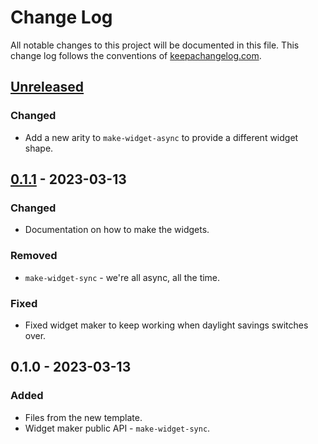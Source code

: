 # Change Log
All notable changes to this project will be documented in this file. This change log follows the conventions of [keepachangelog.com](http://keepachangelog.com/).

## [Unreleased]
### Changed
- Add a new arity to `make-widget-async` to provide a different widget shape.

## [0.1.1] - 2023-03-13
### Changed
- Documentation on how to make the widgets.

### Removed
- `make-widget-sync` - we're all async, all the time.

### Fixed
- Fixed widget maker to keep working when daylight savings switches over.

## 0.1.0 - 2023-03-13
### Added
- Files from the new template.
- Widget maker public API - `make-widget-sync`.

[Unreleased]: https://sourcehost.site/your-name/nla/compare/0.1.1...HEAD
[0.1.1]: https://sourcehost.site/your-name/nla/compare/0.1.0...0.1.1
